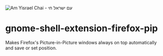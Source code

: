 ![Am Yisrael Chai - עם ישראל חי](https://bennypowers.dev/assets/flag.am.yisrael.chai.png)

# gnome-shell-extension-firefox-pip

Makes Firefox's Picture-in-Picture windows always on top automatically and save or set position.
